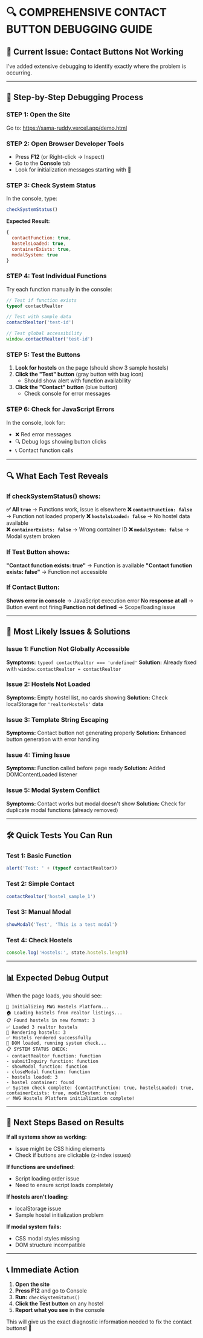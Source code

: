 # 🔍 COMPREHENSIVE CONTACT BUTTON DEBUGGING GUIDE

## 🚨 **Current Issue: Contact Buttons Not Working**

I've added extensive debugging to identify exactly where the problem is occurring.

---

## 🧪 **Step-by-Step Debugging Process**

### **STEP 1: Open the Site**
Go to: https://sama-ruddy.vercel.app/demo.html

### **STEP 2: Open Browser Developer Tools**
- Press **F12** (or Right-click → Inspect)
- Go to the **Console** tab
- Look for initialization messages starting with 🚀

### **STEP 3: Check System Status**
In the console, type:
```javascript
checkSystemStatus()
```

**Expected Result:**
```javascript
{
  contactFunction: true,
  hostelsLoaded: true, 
  containerExists: true,
  modalSystem: true
}
```

### **STEP 4: Test Individual Functions**
Try each function manually in the console:

```javascript
// Test if function exists
typeof contactRealtor

// Test with sample data
contactRealtor('test-id')

// Test global accessibility  
window.contactRealtor('test-id')
```

### **STEP 5: Test the Buttons**
1. **Look for hostels** on the page (should show 3 sample hostels)
2. **Click the "Test" button** (gray button with bug icon)
   - Should show alert with function availability
3. **Click the "Contact" button** (blue button)
   - Check console for error messages

### **STEP 6: Check for JavaScript Errors**
In the console, look for:
- ❌ Red error messages
- 🔍 Debug logs showing button clicks
- 📞 Contact function calls

---

## 🔍 **What Each Test Reveals**

### **If checkSystemStatus() shows:**

**✅ All `true`** → Functions work, issue is elsewhere
**❌ `contactFunction: false`** → Function not loaded properly
**❌ `hostelsLoaded: false`** → No hostel data available  
**❌ `containerExists: false`** → Wrong container ID
**❌ `modalSystem: false`** → Modal system broken

### **If Test Button shows:**
**"Contact function exists: true"** → Function is available
**"Contact function exists: false"** → Function not accessible

### **If Contact Button:**
**Shows error in console** → JavaScript execution error
**No response at all** → Button event not firing
**Function not defined** → Scope/loading issue

---

## 🎯 **Most Likely Issues & Solutions**

### **Issue 1: Function Not Globally Accessible**
**Symptoms:** `typeof contactRealtor === 'undefined'`
**Solution:** Already fixed with `window.contactRealtor = contactRealtor`

### **Issue 2: Hostels Not Loaded**
**Symptoms:** Empty hostel list, no cards showing
**Solution:** Check localStorage for `'realtorHostels'` data

### **Issue 3: Template String Escaping**
**Symptoms:** Contact button not generating properly
**Solution:** Enhanced button generation with error handling

### **Issue 4: Timing Issue**
**Symptoms:** Function called before page ready
**Solution:** Added DOMContentLoaded listener

### **Issue 5: Modal System Conflict**
**Symptoms:** Contact works but modal doesn't show
**Solution:** Check for duplicate modal functions (already removed)

---

## 🛠️ **Quick Tests You Can Run**

### **Test 1: Basic Function**
```javascript
alert('Test: ' + (typeof contactRealtor))
```

### **Test 2: Simple Contact**
```javascript
contactRealtor('hostel_sample_1')
```

### **Test 3: Manual Modal**
```javascript
showModal('Test', 'This is a test modal')
```

### **Test 4: Check Hostels**
```javascript
console.log('Hostels:', state.hostels.length)
```

---

## 📊 **Expected Debug Output**

When the page loads, you should see:
```
🚀 Initializing MWG Hostels Platform...
🏠 Loading hostels from realtor listings...
📋 Found hostels in new format: 3
✅ Loaded 3 realtor hostels
🎨 Rendering hostels: 3
✅ Hostels rendered successfully
📄 DOM loaded, running system check...
📋 SYSTEM STATUS CHECK:
- contactRealtor function: function
- submitInquiry function: function  
- showModal function: function
- closeModal function: function
- hostels loaded: 3
- hostel container: found
✅ System check complete: {contactFunction: true, hostelsLoaded: true, containerExists: true, modalSystem: true}
✅ MWG Hostels Platform initialization complete!
```

---

## 🎯 **Next Steps Based on Results**

**If all systems show as working:**
- Issue might be CSS hiding elements
- Check if buttons are clickable (z-index issues)

**If functions are undefined:**
- Script loading order issue
- Need to ensure script loads completely

**If hostels aren't loading:**
- localStorage issue
- Sample hostel initialization problem

**If modal system fails:**
- CSS modal styles missing
- DOM structure incompatible

---

## 📞 **Immediate Action**

1. **Open the site**
2. **Press F12** and go to Console
3. **Run:** `checkSystemStatus()`
4. **Click the Test button** on any hostel
5. **Report what you see** in the console

This will give us the exact diagnostic information needed to fix the contact buttons! 🎯
